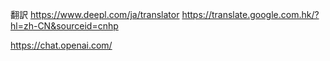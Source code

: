 翻訳
https://www.deepl.com/ja/translator
https://translate.google.com.hk/?hl=zh-CN&sourceid=cnhp

https://chat.openai.com/